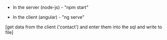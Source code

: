 * In the server (node-js) - "npm start"

* In the client (angular) - "ng serve"

[get data from the client ('contact') and enter them into the sql and write to file]